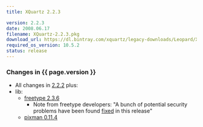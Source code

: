 ```yaml
---
title: XQuartz 2.2.3

version: 2.2.3
date: 2008.06.17
filename: XQuartz-2.2.3.pkg
download_url: https://dl.bintray.com/xquartz/legacy-downloads/Leopard/X11-2.2.3.pkg
required_os_version: 10.5.2
status: release
---
```


### Changes in {{ page.version }} ###
  * All changes in [2.2.2](XQuartz-2.2.2.html) plus:
  * lib:
    * [freetype 2.3.6](http://sourceforge.net/project/shownotes.php?group_id=3157&release_id=605780)
      * Note from freetype developers: "A bunch of potential security problems have been found [fixed](and) in this release"
    * [pixman 0.11.4](https://lists.freedesktop.org/archives/xorg-announce/2008-June/000572.html)


